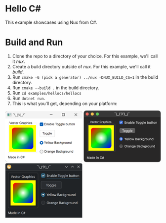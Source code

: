 # Hello C#

This example showcases using Nux from C#.

# Build and Run

1. Clone the repo to a directory of your choice. For this example, we'll call it *nux*.
2. Create a build directory outside of *nux*. For this example, we'll call it *build*.
3. Run `cmake -G (pick a generator) ../nux -DNUX_BUILD_CS=1` in the build directory.
4. Run `cmake --build .` in the build directory.
5. Run `cd examples/hellocs/hellocs`
5. Run `dotnet run`.
6. This is what you'll get, depending on your platform:

<img alt="Nux example running on Windows" src="../../screenshots/windows-cs.png" width="250px">
<img alt="Nux example running on macOS" src="../../screenshots/macos-cs.png" width="250px">
<img alt="Nux example running on Linux" src="../../screenshots/linux-cs.png" width="250px">
